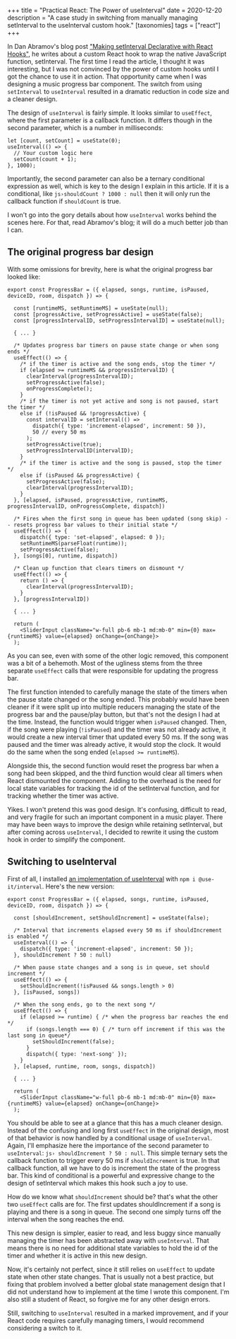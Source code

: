 +++
title = "Practical React: The Power of useInterval"
date = 2020-12-20
description = "A case study in switching from manually managing setInterval to the useInterval custom hook."
[taxonomies]
tags = ["react"]
+++

In Dan Abramov's blog post ["Making setInterval Declarative with React Hooks"](https://overreacted.io/making-setinterval-declarative-with-react-hooks/), he writes about a custom React hook to wrap the native JavaScript function, setInterval. The first time I read the article, I thought it was interesting, but I was not convinced by the power of custom hooks until I got the chance to use it in action. That opportunity came when I was designing a music progress bar component. The switch from using `setInterval` to `useInterval` resulted in a dramatic reduction in code size and a cleaner design.

The design of `useInterval` is fairly simple. It looks similar to `useEffect`, where the first parameter is a callback function. It differs though in the second parameter, which is a number in milliseconds:

```tsx
let [count, setCount] = useState(0);
useInterval(() => {    
  // Your custom logic here    
  setCount(count + 1);  
}, 1000);
```

Importantly, the second parameter can also be a ternary conditional expression as well, which is key to the design I explain in this article. If it is a conditional, like `js›shouldCount ? 1000 : null` then it will only run the callback function if `shouldCount` is true. 

I won't go into the gory details about how `useInterval` works behind the scenes here. For that, read Abramov's blog; it will do a much better job than I can.

## The original progress bar design

With some omissions for brevity, here is what the original progress bar looked like:

```tsx
export const ProgressBar = ({ elapsed, songs, runtime, isPaused, deviceID, room, dispatch }) => {

  const [runtimeMS, setRuntimeMS] = useState(null);
  const [progressActive, setProgressActive] = useState(false);
  const [progressIntervalID, setProgressIntervalID] = useState(null);

  { ... }

  /* Updates progress bar timers on pause state change or when song ends */
  useEffect(() => {
    /* if the timer is active and the song ends, stop the timer */
    if (elapsed >= runtimeMS && progressIntervalID) {
      clearInterval(progressIntervalID);
      setProgressActive(false);
      onProgressComplete();
    }
    /* if the timer is not yet active and song is not paused, start the timer */
    else if (!isPaused && !progressActive) {
      const intervalID = setInterval(() =>
        dispatch({ type: 'increment-elapsed', increment: 50 }),
        50 // every 50 ms
      );
      setProgressActive(true);
      setProgressIntervalID(intervalID);
    }
    /* if the timer is active and the song is paused, stop the timer */
    else if (isPaused && progressActive) {
      setProgressActive(false);
      clearInterval(progressIntervalID);
    }
  }, [elapsed, isPaused, progressActive, runtimeMS, progressIntervalID, onProgressComplete, dispatch])

  /* Fires when the first song in queue has been updated (song skip) -- resets progress bar values to their initial state */
  useEffect(() => {
    dispatch({ type: 'set-elapsed', elapsed: 0 });
    setRuntimeMS(parseFloat(runtime));
    setProgressActive(false);
  }, [songs[0], runtime, dispatch])

  /* Clean up function that clears timers on dismount */
  useEffect(() => {
    return () => {
      clearInterval(progressIntervalID);
    }
  }, [progressIntervalID])

  { ... }

  return (
    <SliderInput className="w-full pb-6 mb-1 md:mb-0" min={0} max={runtimeMS} value={elapsed} onChange={onChange}>
  );
```

As you can see, even with some of the other logic removed, this component was a bit of a behemoth. Most of the ugliness stems from the three separate `useEffect` calls that were responsible for updating the progress bar. 

The first function intended to carefully manage the state of the timers when the pause state changed or the song ended. This probably would have been cleaner if it were split up into multiple reducers managing the state of the progress bar and the pause/play button, but that's not the design I had at the time. Instead, the function would trigger when `isPaused` changed. Then, if the song were playing (`!isPaused`) and the timer was not already active, it would create a new interval timer that updated every 50 ms. If the song was paused and the timer was already active, it would stop the clock. It would do the same when the song ended (`elapsed >= runtimeMS`).

Alongside this, the second function would reset the progress bar when a song had been skipped, and the third function would clear all timers when React dismounted the component. Adding to the overhead is the need for local state variables for tracking the id of the setInterval function, and for tracking whether the timer was active.

Yikes. I won't pretend this was good design. It's confusing, difficult to read, and very fragile for such an important component in a music player. There may have been ways to improve the design while retaining setInterval, but after coming across `useInterval`, I decided to rewrite it using the custom hook in order to simplify the component.

## Switching to useInterval

First of all, I installed [an implementation of useInterval](https://github.com/donavon/use-interval) with `npm i @use-it/interval`. Here's the new version:

```tsx
export const ProgressBar = ({ elapsed, songs, runtime, isPaused, deviceID, room, dispatch }) => {
  
  const [shouldIncrement, setShouldIncrement] = useState(false);
  
  /* Interval that increments elapsed every 50 ms if shouldIncrement is enabled */
  useInterval(() => {
    dispatch({ type: 'increment-elapsed', increment: 50 });
  }, shouldIncrement ? 50 : null)

  /* When pause state changes and a song is in queue, set should increment */
  useEffect(() => {
    setShouldIncrement(!isPaused && songs.length > 0)
  }, [isPaused, songs])

  /* When the song ends, go to the next song */
  useEffect(() => {
    if (elapsed >= runtime) { /* when the progress bar reaches the end */
      if (songs.length === 0) { /* turn off increment if this was the last song in queue*/
        setShouldIncrement(false);
      }
      dispatch({ type: 'next-song' });
    }
  }, [elapsed, runtime, room, songs, dispatch])

  { ... }

  return (
    <SliderInput className="w-full pb-6 mb-1 md:mb-0" min={0} max={runtimeMS} value={elapsed} onChange={onChange}>
  );
```

You should be able to see at a glance that this has a much cleaner design. Instead of the confusing and long first `useEffect` in the original design, most of that behavior is now handled by a conditional usage of `useInterval`. Again, I'll emphasize here the importance of the second parameter to `useInterval`: `js› shouldIncrement ? 50 : null`. This simple ternary sets the callback function to trigger every 50 ms if `shouldIncrement` is true. In that callback function, all we have to do is increment the state of the progress bar. This kind of conditional is a powerful and expressive change to the design of setInterval which makes this hook such a joy to use.

How do we know what `shouldIncrement` should be? that's what the other two `useEffect` calls are for. The first updates shouldIncrement if a song is playing and there is a song in queue. The second one simply turns off the interval when the song reaches the end.

This new design is simpler, easier to read, and less buggy since manually managing the timer has been abstracted away with `useInterval`. That means there is no need for additional state variables to hold the id of the timer and whether it is active in this new design.

Now, it's certainly not perfect, since it still relies on `useEffect` to update state when other state changes. That is usually not a best practice, but fixing that problem involved a better global state management design that I did not understand how to implement at the time I wrote this component. I'm also still a student of React, so forgive me for any other design errors.

Still, switching to `useInterval` resulted in a marked improvement, and if your React code requires carefully managing timers, I would recommend considering a switch to it.